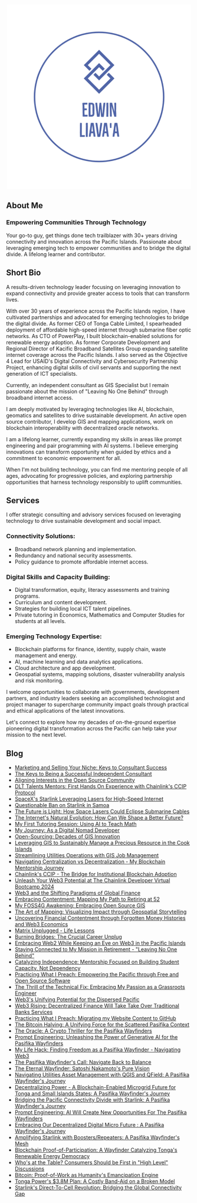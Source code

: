 <p align="center">
 <img width="500" src="https://github.com/EdwinLiavaa/liavaa.space/blob/main/logo.png">
</p>

## About Me 
### Empowering Communities Through Technology

Your go-to guy, get things done tech trailblazer with 30+ years driving connectivity and innovation across the Pacific Islands. Passionate about leveraging emerging tech to empower communities and to bridge the digital divide. A lifelong learner and contributor.

## Short Bio

A results-driven technology leader focusing on leveraging innovation to expand connectivity and provide greater access to tools that can transform lives.

With over 30 years of experience across the Pacific Islands region, I have cultivated partnerships and advocated for emerging technologies to bridge the digital divide. As former CEO of Tonga Cable Limited, I spearheaded deployment of affordable high-speed internet through submarine fiber optic networks. As CTO of PowerPlay, I built blockchain-enabled solutions for renewable energy adoption. As former Corporate Development and Regional Director of Kacific Broadband Satellites Group expanding satellite internet coverage across the Pacific Islands. I also served as the Objective 4 Lead for USAID's Digital Connectivity and Cybersecurity Partnership Project, enhancing digital skills of civil servants and supporting the next generation of ICT specialists.

Currently, an independent consultant as GIS Specialist but I remain passionate about the mission of "Leaving No One Behind" through broadband internet access.

I am deeply motivated by leveraging technologies like AI, blockchain, geomatics and satellites to drive sustainable development. An active open source contributor, I develop GIS and mapping applications, work on blockchain interoperability with decentralized oracle networks.

I am a lifelong learner, currently expanding my skills in areas like prompt engineering and pair programming with AI systems. I believe emerging innovations can transform opportunity when guided by ethics and a commitment to economic empowerment for all.

When I'm not building technology, you can find me mentoring people of all ages, advocating for progressive policies, and exploring partnership opportunities that harness technology responsibly to uplift communities.

## Services

I offer strategic consulting and advisory services focused on leveraging technology to drive sustainable development and social impact.

### Connectivity Solutions:

* Broadband network planning and implementation.
* Redundancy and national security assessments.
* Policy guidance to promote affordable internet access.

### Digital Skills and Capacity Building:

* Digital transformation, equity, literacy assessments and training programs.
* Curriculum and content development.
* Strategies for building local ICT talent pipelines.
* Private tutoring in Economics, Mathematics and Computer Studies for students at all levels.

### Emerging Technology Expertise:

* Blockchain platforms for finance, identity, supply chain, waste management and energy.
* AI, machine learning and data analytics applications.
* Cloud architecture and app development.
* Geospatial systems, mapping solutions, disaster vulnerability analysis and risk monitoring.

I welcome opportunities to collaborate with governments, development partners, and industry leaders seeking an accomplished technologist and project manager to supercharge community impact goals through practical and ethical applications of the latest innovations.

Let's connect to explore how my decades of on-the-ground expertise pioneering digital transformation across the Pacific can help take your mission to the next level.

## Blog
* [Marketing and Selling Your Niche: Keys to Consultant Success](https://github.com/EdwinLiavaa/liavaa.space/blob/main/blog/20240126/20240126.md)
* [The Keys to Being a Successful Independent Consultant](https://github.com/EdwinLiavaa/liavaa.space/blob/main/blog/20240127/20240127.md)
* [Aligning Interests in the Open Source Community](https://github.com/EdwinLiavaa/liavaa.space/blob/main/blog/20240128/20240128.md)
* [DLT Talents Mentors: First Hands On Experience with Chainlink's CCIP Protocol](https://github.com/EdwinLiavaa/liavaa.space/blob/main/blog/20240129/20240129.md)
* [SpaceX's Starlink Leveraging Lasers for High-Speed Internet](https://github.com/EdwinLiavaa/liavaa.space/blob/main/blog/20240130/20240130.md)
* [Questionable Ban on Starlink in Samoa](https://github.com/EdwinLiavaa/liavaa.space/blob/main/blog/20240201/20240201.md)
* [The Future is Light: How Space Lasers Could Eclipse Submarine Cables](https://github.com/EdwinLiavaa/liavaa.space/blob/main/blog/20240202/20240202.md)
* [The Internet's Natural Evolution: How Can We Shape a Better Future?](https://github.com/EdwinLiavaa/liavaa.space/blob/main/blog/20240204/20240204.md)
* [My First Tutoring Session: Using AI to Teach Math](https://github.com/EdwinLiavaa/liavaa.space/blob/main/blog/20240210/20240210.md)
* [My Journey: As a Digital Nomad Developer](https://github.com/EdwinLiavaa/liavaa.space/blob/main/blog/20240212/20240212.md)
* [Open-Sourcing: Decades of GIS Innovation](https://github.com/EdwinLiavaa/liavaa.space/blob/main/blog/20240218/20240218.md)
* [Leveraging GIS to Sustainably Manage a Precious Resource in the Cook Islands](https://github.com/EdwinLiavaa/liavaa.space/blob/main/blog/20240226/20240226.md)
* [Streamlining Utilities Operations with GIS Job Management](https://github.com/EdwinLiavaa/liavaa.space/blob/main/blog/20240228/20240228.md)
* [Navigating Centralization vs Decentralization - My Blockchain Mentorship Journey](https://github.com/EdwinLiavaa/liavaa.space/blob/main/blog/20240302/20240302.md)
* [Chainlink's CCIP - The Bridge for Institutional Blockchain Adoption](https://github.com/EdwinLiavaa/liavaa.space/blob/main/blog/20240305/20240305.md)
* [Unleash Your Web3 Potential at The Chainlink Developer Virtual Bootcamp 2024](https://github.com/EdwinLiavaa/liavaa.space/blob/main/blog/20240307/20240307.md)
* [Web3 and the Shifting Paradigms of Global Finance](https://github.com/EdwinLiavaa/liavaa.space/blob/main/blog/20240311/20240311.md)
* [Embracing Contentment: Mapping My Path to Retiring at 52](https://github.com/EdwinLiavaa/liavaa.space/blob/main/blog/20240314/20240314.md)
* [My FOSS4G Awakening: Embracing Open Source GIS](https://github.com/EdwinLiavaa/liavaa.space/blob/main/blog/20240316/20240316.md)
* [The Art of Mapping: Visualizing Impact through Geospatial Storytelling](https://github.com/EdwinLiavaa/liavaa.space/blob/main/blog/20240318/20240318.md)
* [Uncovering Financial Contentment through Forgotten Money Histories and Web3 Economics](https://github.com/EdwinLiavaa/liavaa.space/blob/main/blog/20240321/20240321.md)
* [Matrix Unplugged - Life Lessons](https://github.com/EdwinLiavaa/liavaa.space/blob/main/blog/20240329/20240329.md)
* [Burning Bridges: The Crucial Career Unplug](https://github.com/EdwinLiavaa/liavaa.space/blob/main/blog/20240330/20240330.md)
* [Embracing Web2 While Keeping an Eye on Web3 in the Pacific Islands](https://github.com/EdwinLiavaa/liavaa.space/blob/main/blog/20240331/20240331.md)
* [Staying Connected to My Mission in Retirement - "Leaving No One Behind"](https://github.com/EdwinLiavaa/liavaa.space/blob/main/blog/20240402/20240402.md)
* [Catalyzing Independence: Mentorship Focused on Building Student Capacity, Not Dependency](https://github.com/EdwinLiavaa/liavaa.space/blob/main/blog/20240406/20240406.md)
* [Practicing What I Preach: Empowering the Pacific through Free and Open Source Software](https://github.com/EdwinLiavaa/liavaa.space/blob/main/blog/20240409/20240409.md)
* [The Thrill of the Technical Fix: Embracing My Passion as a Grassroots Engineer](https://github.com/EdwinLiavaa/liavaa.space/blob/main/blog/20240412/20240412.md)
* [Web3's Unifying Potential for the Dispersed Pacific](https://github.com/EdwinLiavaa/liavaa.space/blob/main/blog/20240413/20240413.md)
* [Web3 Rising: Decentralized Finance Will Take Take Over Traditional Banks Services](https://github.com/EdwinLiavaa/liavaa.space/blob/main/blog/20240414/20240414.md)
* [Practicing What I Preach: Migrating my Website Content to GitHub](https://github.com/EdwinLiavaa/liavaa.space/blob/main/blog/20240417/20240417.md)
* [The Bitcoin Halving: A Unifying Force for the Scattered Pasifika Context](https://github.com/EdwinLiavaa/liavaa.space/blob/main/blog/20240419/20240419.md)
* [The Oracle: A Crypto Thriller for the Pasifika Wayfinders](https://github.com/EdwinLiavaa/liavaa.space/blob/main/blog/20240420/20240420.md)
* [Prompt Engineering: Unleashing the Power of Generative AI for the Pasifika Wayfinders](https://github.com/EdwinLiavaa/liavaa.space/blob/main/blog/20240421/20240421.md)
* [My Life Hack: Finding Freedom as a Pasifika Wayfinder - Navigating Web3](https://github.com/EdwinLiavaa/liavaa.space/blob/main/blog/20240424/20240424.md)
* [The Pasifika Wayfinder's Call: Navigate Back to Balance](https://github.com/EdwinLiavaa/liavaa.space/blob/main/blog/20240428/20240428.md)
* [The Eternal Wayfinder: Satoshi Nakamoto's Pure Vision](https://github.com/EdwinLiavaa/liavaa.space/blob/main/blog/20240429/20240429.md)
* [Navigating Utilities Asset Management with QGIS and QField: A Pasifika Wayfinder's Journey](https://github.com/EdwinLiavaa/liavaa.space/blob/main/blog/20240504/20240504.md)
* [Decentralizing Power - A Blockchain-Enabled Microgrid Future for Tonga and Small Islands States: A Pasifika Wayfinder's Journey](https://github.com/EdwinLiavaa/liavaa.space/blob/main/blog/20240509/20240509.md)
* [Bridging the Pacific Connectivity Divide with Starlink: A Pasifika Wayfinder's Journey](https://github.com/EdwinLiavaa/liavaa.space/blob/main/blog/20240511/20240511.md)
* [Prompt Engineering: AI Will Create New Opportunities For The Pasifika Wayfinders](https://github.com/EdwinLiavaa/liavaa.space/blob/main/blog/20240515/20240515.md)
* [Embracing Our Decentralized Digital Micro Future : A Pasifika Wayfinder's Journey](https://github.com/EdwinLiavaa/liavaa.space/blob/main/blog/20240518/20240518.md)
* [Amplifying Starlink with Boosters/Repeaters: A Pasifika Wayfinder's Mesh](https://github.com/EdwinLiavaa/liavaa.space/blob/main/blog/20240520/20240520.md)
* [Blockchain Proof-of-Participation: A Wayfinder Catalyzing Tonga's Renewable Energy Democracy](https://github.com/EdwinLiavaa/liavaa.space/blob/main/blog/20240524/20240524.md)
* [Who's at the Table? Consumers Should be First in "High Level" Discussions](https://github.com/EdwinLiavaa/liavaa.space/blob/main/blog/20240530/20240530.md)
* [Bitcoin: Proof-of-Work as Humanity's Emancipation Engine](https://github.com/EdwinLiavaa/liavaa.space/blob/main/blog/20240602/20240602.md)
* [Tonga Power's $3.8M Plan: A Costly Band-Aid on a Broken Model](https://github.com/EdwinLiavaa/liavaa.space/blob/main/blog/20240605/20240605.md)
* [Starlink's Direct-To-Cell Revolution: Bridging the Global Connectivity Gap](https://github.com/EdwinLiavaa/liavaa.space/blob/main/blog/20240606/20240606.md)
